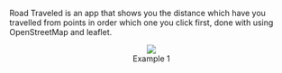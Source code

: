 Road Traveled is an app that shows you the distance which have you travelled from points in order which one you click first, done with using OpenStreetMap and leaflet.

<p align="center">
  <img src="https://github.com/mryt66/Road-Traveled/assets/64143856/44e94f86-99f2-4b0f-ad91-3ddf8fb5aeab" />
  <br />
  Example 1

</p>
